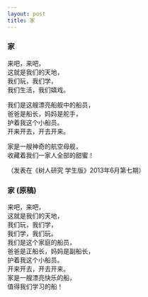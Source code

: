 ```yaml
---
layout: post
title: 家
---
```



###  家
来吧，来吧，    
这就是我们的天地，    
我们玩，我们学，    
我们生活，我们嬉戏。    
  
  
我们是这艘漂亮船舰中的船员，    
爸爸是船长，妈妈是舵手，    
护着我这个小船员。    
开来开去，开去开来。    
  
  
家是一艘神奇的航空母舰，    
收藏着我们一家人全部的甜蜜！    
    
（发表在《树人研究 学生版》2013年6月第七期）
  
  
  
###  家   (原稿)    
来吧，来吧，    
这就是我们的天地，    
我们玩，我们学，    
我们学，我们玩。    
我们是这个家庭的船员，    
爸爸是正船长，妈妈是副船长，    
护着我这个小船员。    
开来开去，开去开来。    
家是一艘漂亮快乐的船，    
值得我们学习的船！    

